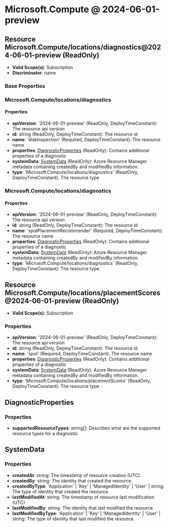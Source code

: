 # Microsoft.Compute @ 2024-06-01-preview

## Resource Microsoft.Compute/locations/diagnostics@2024-06-01-preview (ReadOnly)
* **Valid Scope(s)**: Subscription
* **Discriminator**: name

### Base Properties

### Microsoft.Compute/locations/diagnostics
#### Properties
* **apiVersion**: '2024-06-01-preview' (ReadOnly, DeployTimeConstant): The resource api version
* **id**: string (ReadOnly, DeployTimeConstant): The resource id
* **name**: 'diskInspection' (Required, DeployTimeConstant): The resource name
* **properties**: [DiagnosticProperties](#diagnosticproperties) (ReadOnly): Contains additional properties of a diagnostic
* **systemData**: [SystemData](#systemdata) (ReadOnly): Azure Resource Manager metadata containing createdBy and modifiedBy information.
* **type**: 'Microsoft.Compute/locations/diagnostics' (ReadOnly, DeployTimeConstant): The resource type

### Microsoft.Compute/locations/diagnostics
#### Properties
* **apiVersion**: '2024-06-01-preview' (ReadOnly, DeployTimeConstant): The resource api version
* **id**: string (ReadOnly, DeployTimeConstant): The resource id
* **name**: 'spotPlacementRecommender' (Required, DeployTimeConstant): The resource name
* **properties**: [DiagnosticProperties](#diagnosticproperties) (ReadOnly): Contains additional properties of a diagnostic
* **systemData**: [SystemData](#systemdata) (ReadOnly): Azure Resource Manager metadata containing createdBy and modifiedBy information.
* **type**: 'Microsoft.Compute/locations/diagnostics' (ReadOnly, DeployTimeConstant): The resource type


## Resource Microsoft.Compute/locations/placementScores@2024-06-01-preview (ReadOnly)
* **Valid Scope(s)**: Subscription
### Properties
* **apiVersion**: '2024-06-01-preview' (ReadOnly, DeployTimeConstant): The resource api version
* **id**: string (ReadOnly, DeployTimeConstant): The resource id
* **name**: 'spot' (Required, DeployTimeConstant): The resource name
* **properties**: [DiagnosticProperties](#diagnosticproperties) (ReadOnly): Contains additional properties of a diagnostic
* **systemData**: [SystemData](#systemdata) (ReadOnly): Azure Resource Manager metadata containing createdBy and modifiedBy information.
* **type**: 'Microsoft.Compute/locations/placementScores' (ReadOnly, DeployTimeConstant): The resource type

## DiagnosticProperties
### Properties
* **supportedResourceTypes**: string[]: Describes what are the supported resource types for a diagnostic.

## SystemData
### Properties
* **createdAt**: string: The timestamp of resource creation (UTC).
* **createdBy**: string: The identity that created the resource.
* **createdByType**: 'Application' | 'Key' | 'ManagedIdentity' | 'User' | string: The type of identity that created the resource.
* **lastModifiedAt**: string: The timestamp of resource last modification (UTC)
* **lastModifiedBy**: string: The identity that last modified the resource.
* **lastModifiedByType**: 'Application' | 'Key' | 'ManagedIdentity' | 'User' | string: The type of identity that last modified the resource.

